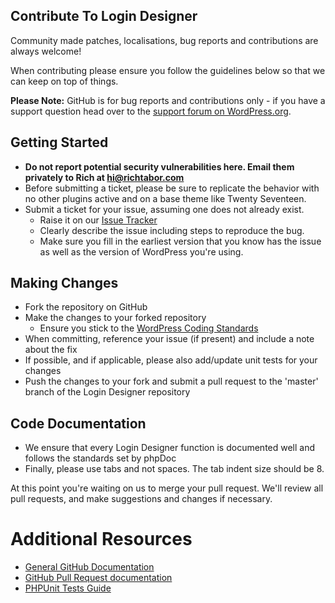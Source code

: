 ## Contribute To Login Designer

Community made patches, localisations, bug reports and contributions are always welcome!

When contributing please ensure you follow the guidelines below so that we can keep on top of things.

**Please Note:** GitHub is for bug reports and contributions only - if you have a support question head over to the [support forum on WordPress.org](https://wordpress.org/support/plugin/login-designer).

## Getting Started

-   **Do not report potential security vulnerabilities here. Email them privately to Rich at [hi@richtabor.com](mailto:hi@richtabor.com)**
-   Before submitting a ticket, please be sure to replicate the behavior with no other plugins active and on a base theme like Twenty Seventeen.
-   Submit a ticket for your issue, assuming one does not already exist.
    -   Raise it on our [Issue Tracker](https://github.com/thatplugincompany/login-designer/issues)
    -   Clearly describe the issue including steps to reproduce the bug.
    -   Make sure you fill in the earliest version that you know has the issue as well as the version of WordPress you're using.

## Making Changes

-   Fork the repository on GitHub
-   Make the changes to your forked repository
    -   Ensure you stick to the [WordPress Coding Standards](https://codex.wordpress.org/WordPress_Coding_Standards)
-   When committing, reference your issue (if present) and include a note about the fix
-   If possible, and if applicable, please also add/update unit tests for your changes
-   Push the changes to your fork and submit a pull request to the 'master' branch of the Login Designer repository

## Code Documentation

-   We ensure that every Login Designer function is documented well and follows the standards set by phpDoc
-   Finally, please use tabs and not spaces. The tab indent size should be 8.

At this point you're waiting on us to merge your pull request. We'll review all pull requests, and make suggestions and changes if necessary.

# Additional Resources

-   [General GitHub Documentation](https://help.github.com/)
-   [GitHub Pull Request documentation](https://help.github.com/send-pull-requests/)
-   [PHPUnit Tests Guide](https://phpunit.de/manual/current/en/writing-tests-for-phpunit.html)
